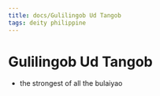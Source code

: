 ```yaml
---
title: docs/Gulilingob Ud Tangob
tags: deity philippine
---
```


# Gulilingob Ud Tangob
- the strongest of all the bulaiyao